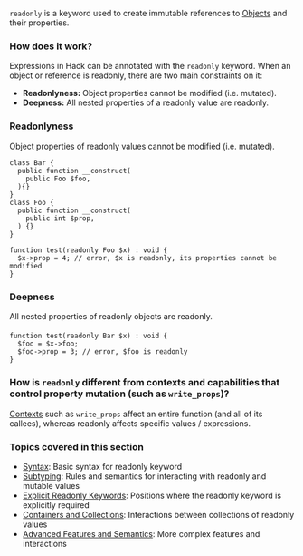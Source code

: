 `readonly` is a keyword used to create immutable references to [Objects](/hack/classes/introduction) and their properties. 

### How does it work?
Expressions in Hack can be annotated with the `readonly` keyword. When an object or reference is readonly, there are two main constraints on it:
* **Readonlyness:** Object properties cannot be modified (i.e. mutated).
* **Deepness:** All nested properties of a readonly value are readonly.


### Readonlyness
Object properties of readonly values cannot be modified (i.e. mutated).

```Hack readonly.readonlyness.hack.type-errors
class Bar {
  public function __construct(
    public Foo $foo,
  ){}
}
class Foo {
  public function __construct(
    public int $prop,
  ) {}
}

function test(readonly Foo $x) : void {
  $x->prop = 4; // error, $x is readonly, its properties cannot be modified
}
```

### Deepness
All nested properties of readonly objects are readonly.

#### 
``` Hack readonly.deepness.hack.type-errors
function test(readonly Bar $x) : void {
  $foo = $x->foo;
  $foo->prop = 3; // error, $foo is readonly
}
```

### How is `readonly` different from contexts and capabilities that control property mutation (such as `write_props`)?
[Contexts](/hack/contexts-and-capabilities/available-contexts-and-capabilities) such as `write_props` affect an entire function (and all of its callees), whereas readonly affects specific values / expressions. 


### Topics covered in this section
* [Syntax](syntax.md): Basic syntax for readonly keyword
* [Subtyping](subtyping.md): Rules and semantics for interacting with readonly and mutable values
* [Explicit Readonly Keywords](explicit-readonly-keywords.md): Positions where the readonly keyword is explicitly required
* [Containers and Collections](containers-and-collections.md): Interactions between collections of readonly values
* [Advanced Features and Semantics](advanced-semantics.md): More complex features and interactions

